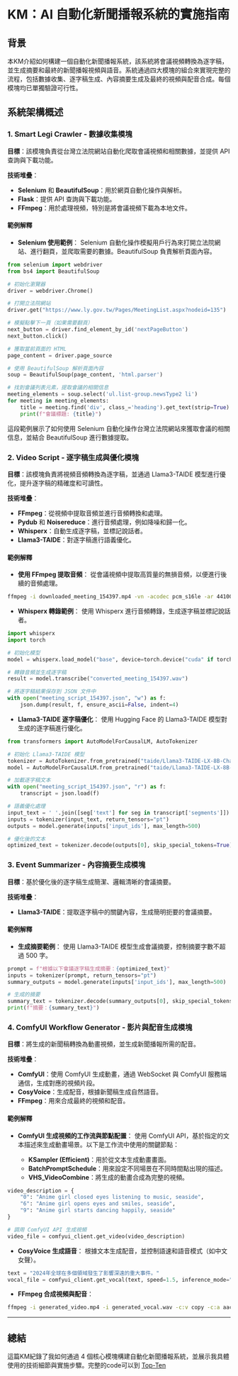 # KM：AI 自動化新聞播報系統的實施指南

## 背景

本KM介紹如何構建一個自動化新聞播報系統，該系統將會議視頻轉換為逐字稿，並生成摘要和最終的新聞播報視頻與語音。系統通過四大模塊的組合來實現完整的流程，包括數據收集、逐字稿生成、內容摘要生成及最終的視頻與配音合成。每個模塊均已單獨驗證可行性。

## 系統架構概述

### 1. **Smart Legi Crawler - 數據收集模塊**

**目標**：該模塊負責從台灣立法院網站自動化爬取會議視頻和相關數據，並提供 API 查詢與下載功能。

**技術堆疊**：
- **Selenium** 和 **BeautifulSoup**：用於網頁自動化操作與解析。
- **Flask**：提供 API 查詢與下載功能。
- **FFmpeg**：用於處理視頻，特別是將會議視頻下載為本地文件。

#### **範例解釋**

- **Selenium 使用範例**：
  Selenium 自動化操作模擬用戶行為來打開立法院網站、進行翻頁，並爬取需要的數據。BeautifulSoup 負責解析頁面內容。

```python
from selenium import webdriver
from bs4 import BeautifulSoup

# 初始化瀏覽器
driver = webdriver.Chrome()

# 打開立法院網站
driver.get("https://www.ly.gov.tw/Pages/MeetingList.aspx?nodeid=135")

# 模擬點擊下一頁（如果需要翻頁）
next_button = driver.find_element_by_id('nextPageButton')
next_button.click()

# 獲取當前頁面的 HTML
page_content = driver.page_source

# 使用 BeautifulSoup 解析頁面內容
soup = BeautifulSoup(page_content, 'html.parser')

# 找到會議列表元素，提取會議的相關信息
meeting_elements = soup.select('ul.list-group.newsType2 li')
for meeting in meeting_elements:
    title = meeting.find('div', class_='heading').get_text(strip=True)
    print(f"會議標題: {title}")
```

這段範例展示了如何使用 Selenium 自動化操作台灣立法院網站來獲取會議的相關信息，並結合 BeautifulSoup 進行數據提取。

### 2. **Video Script - 逐字稿生成與優化模塊**

**目標**：該模塊負責將視頻音頻轉換為逐字稿，並通過 Llama3-TAIDE 模型進行優化，提升逐字稿的精確度和可讀性。

**技術堆疊**：
- **FFmpeg**：從視頻中提取音頻並進行音頻轉換和處理。
- **Pydub** 和 **Noisereduce**：進行音頻處理，例如降噪和歸一化。
- **Whisperx**：自動生成逐字稿，並標記說話者。
- **Llama3-TAIDE**：對逐字稿進行語義優化。

#### **範例解釋**

- **使用 FFmpeg 提取音頻**：
  從會議視頻中提取高質量的無損音頻，以便進行後續的音頻處理。

```bash
ffmpeg -i downloaded_meeting_154397.mp4 -vn -acodec pcm_s16le -ar 44100 -ac 2 converted_meeting_154397.wav
```

- **Whisperx 轉錄範例**：
  使用 Whisperx 進行音頻轉錄，生成逐字稿並標記說話者。

```python
import whisperx
import torch

# 初始化模型
model = whisperx.load_model("base", device=torch.device("cuda" if torch.cuda.is_available() else "cpu"))

# 轉錄音頻並生成逐字稿
result = model.transcribe("converted_meeting_154397.wav")

# 將逐字稿結果保存到 JSON 文件中
with open("meeting_script_154397.json", "w") as f:
    json.dump(result, f, ensure_ascii=False, indent=4)
```

- **Llama3-TAIDE 逐字稿優化**：
  使用 Hugging Face 的 Llama3-TAIDE 模型對生成的逐字稿進行優化。

```python
from transformers import AutoModelForCausalLM, AutoTokenizer

# 初始化 Llama3-TAIDE 模型
tokenizer = AutoTokenizer.from_pretrained("taide/Llama3-TAIDE-LX-8B-Chat-Alpha1")
model = AutoModelForCausalLM.from_pretrained("taide/Llama3-TAIDE-LX-8B-Chat-Alpha1")

# 加載逐字稿文本
with open("meeting_script_154397.json", "r") as f:
    transcript = json.load(f)

# 語義優化處理
input_text = ' '.join([seg['text'] for seg in transcript['segments']])
inputs = tokenizer(input_text, return_tensors="pt")
outputs = model.generate(inputs['input_ids'], max_length=500)

# 優化後的文本
optimized_text = tokenizer.decode(outputs[0], skip_special_tokens=True)
```

### 3. **Event Summarizer - 內容摘要生成模塊**

**目標**：基於優化後的逐字稿生成簡潔、邏輯清晰的會議摘要。

**技術堆疊**：
- **Llama3-TAIDE**：提取逐字稿中的關鍵內容，生成簡明扼要的會議摘要。

#### **範例解釋**

- **生成摘要範例**：
  使用 Llama3-TAIDE 模型生成會議摘要，控制摘要字數不超過 500 字。

```python
prompt = f"根據以下會議逐字稿生成摘要：{optimized_text}"
inputs = tokenizer(prompt, return_tensors="pt")
summary_outputs = model.generate(inputs['input_ids'], max_length=500)

# 生成的摘要
summary_text = tokenizer.decode(summary_outputs[0], skip_special_tokens=True)
print(f"摘要：{summary_text}")
```

### 4. **ComfyUI Workflow Generator - 影片與配音生成模塊**

**目標**：將生成的新聞稿轉換為動畫視頻，並生成新聞播報所需的配音。

**技術堆疊**：
- **ComfyUI**：使用 ComfyUI 生成動畫，通過 WebSocket 與 ComfyUI 服務端通信，生成對應的視頻片段。
- **CosyVoice**：生成配音，根據新聞稿生成自然語音。
- **FFmpeg**：用來合成最終的視頻和配音。

#### **範例解釋**

- **ComfyUI 生成視頻的工作流與節點配置**：
  使用 ComfyUI API，基於指定的文本描述來生成動畫場景。以下是工作流中使用的關鍵節點：

  - **KSampler (Efficient)**：用於從文本生成動畫畫面。
  - **BatchPromptSchedule**：用來設定不同場景在不同時間點出現的描述。
  - **VHS_VideoCombine**：將生成的動畫合成為完整的視頻。

```python
video_description = {
    "0": "Anime girl closed eyes listening to music, seaside",
    "6": "Anime girl opens eyes and smiles, seaside",
    "9": "Anime girl starts dancing happily, seaside"
}

# 調用 ComfyUI API 生成視頻
video_file = comfyui_client.get_video(video_description)
```

- **CosyVoice 生成語音**：
  根據文本生成配音，並控制語速和語音模式（如中文女聲）。

```python
text = "2024年全球在多個領域發生了影響深遠的重大事件。"
vocal_file = comfyui_client.get_vocal(text, speed=1.5, inference_mode="預訓練音色", spf_spk="中文女")
```

- **FFmpeg 合成視頻與配音**：

```bash
ffmpeg -i generated_video.mp4 -i generated_vocal.wav -c:v copy -c:a aac final_news_video.mp4
```

---

## 總結
這篇KM紀錄了我如何通過 4 個核心模塊構建自動化新聞播報系統，並展示我具體使用的技術細節與實施步驟。完整的code可以到 [Top-Ten]()
